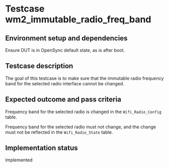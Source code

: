 # Testcase wm2_immutable_radio_freq_band

## Environment setup and dependencies

Ensure DUT is in OpenSync default state, as is after boot.

## Testcase description

The goal of this testcase is to make sure that the immutable radio frequency band for the selected radio interface
cannot be changed.

## Expected outcome and pass criteria

Frequency band for the selected radio is changed in the `Wifi_Radio_Config` table.

Frequency band for the selected radio must not change, and the change must not be reflected in the `Wifi_Radio_State`
table.

## Implementation status

Implemented
